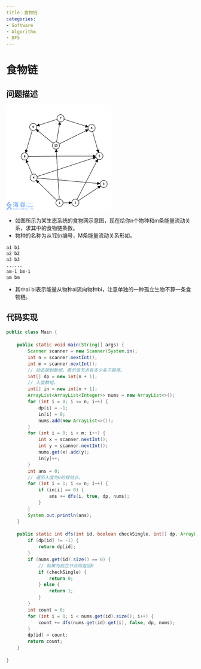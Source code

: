 ```yaml
---
title：食物链
categories:
- Software
- Algorithm
- DFS
---
```

# 食物链

## 问题描述

<img src="https://raw.githubusercontent.com/LuShan123888/Files/main/Pictures/13153.png" alt="13153" style="zoom:50%;" />

- 如图所示为某生态系统的食物网示意图，现在给你n个物种和m条能量流动关系，求其中的食物链条数。
- 物种的名称为从1到n编号，M条能量流动关系形如。

```
a1 b1
a2 b2
a3 b3
......
am-1 bm-1
am bm
```

- 其中ai bi表示能量从物种ai流向物种bi，注意单独的一种孤立生物不算一条食物链。

## 代码实现

```java
public class Main {

    public static void main(String[] args) {
        Scanner scanner = new Scanner(System.in);
        int n = scanner.nextInt();
        int m = scanner.nextInt();
        // 动态规划数组，表示该节点有多少条子路径。
        int[] dp = new int[n + 1];
        // 入度数组。
        int[] in = new int[n + 1];
        ArrayList<ArrayList<Integer>> nums = new ArrayList<>();
        for (int i = 0; i <= n; i++) {
            dp[i] = -1;
            in[i] = 0;
            nums.add(new ArrayList<>());
        }
        for (int i = 0; i < m; i++) {
            int x = scanner.nextInt();
            int y = scanner.nextInt();
            nums.get(x).add(y);
            in[y]++;
        }
        int ans = 0;
        // 遍历入度为0的根结点。
        for (int i = 1; i <= n; i++) {
            if (in[i] == 0) {
                ans += dfs(i, true, dp, nums);
            }
        }
        System.out.println(ans);
    }

    public static int dfs(int id, boolean checkSingle, int[] dp, ArrayList<ArrayList<Integer>> nums) {
        if (dp[id] != -1) {
            return dp[id];
        }
        if (nums.get(id).size() == 0) {
            // 如果为孤立节点则返回0
            if (checkSingle) {
                return 0;
            } else {
                return 1;
            }
        }
        int count = 0;
        for (int i = 0; i < nums.get(id).size(); i++) {
            count += dfs(nums.get(id).get(i), false, dp, nums);
        }
        dp[id] = count;
        return count;
    }

}
```